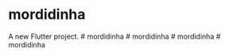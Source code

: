 # mordidinha

A new Flutter project.
#   m o r d i d i n h a  
 #   m o r d i d i n h a  
 #   m o r d i d i n h a  
 #   m o r d i d i n h a  
 